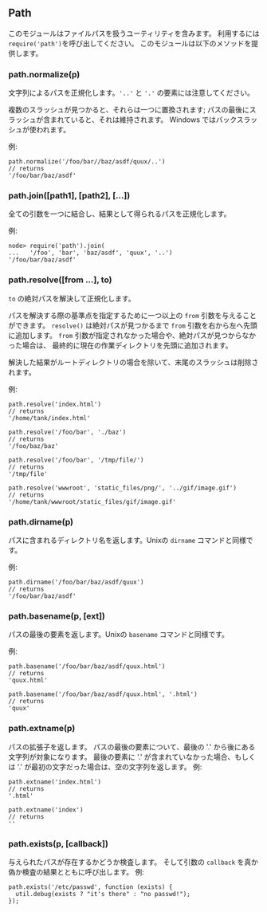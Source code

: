 ## Path

<!--

This module contains utilities for dealing with file paths.  Use
`require('path')` to use it.  It provides the following methods:

-->
このモジュールはファイルパスを扱うユーティリティを含みます。
利用するには`require('path')`を呼び出してください。
このモジュールは以下のメソッドを提供します。

### path.normalize(p)

<!--

Normalize a string path, taking care of `'..'` and `'.'` parts.

-->
文字列によるパスを正規化します。`'..'` と `'.'` の要素には注意してください。

<!--

When multiple slashes are found, they're replaces by a single one;
when the path contains a trailing slash, it is preserved.
On windows backslashes are used. 

-->
複数のスラッシュが見つかると、それらは一つに置換されます;
パスの最後にスラッシュが含まれていると、それは維持されます。
Windows ではバックスラッシュが使われます。

<!--

Example:

-->
例:

    path.normalize('/foo/bar//baz/asdf/quux/..')
    // returns
    '/foo/bar/baz/asdf'

### path.join([path1], [path2], [...])

<!--

Join all arguments together and normalize the resulting path.

-->
全ての引数を一つに結合し、結果として得られるパスを正規化します。

<!--

Example:

-->
例:

    node> require('path').join(
    ...   '/foo', 'bar', 'baz/asdf', 'quux', '..')
    '/foo/bar/baz/asdf'

### path.resolve([from ...], to)

<!--

Resolves `to` to an absolute path name and normalizes it.

-->
`to` の絶対パスを解決して正規化します。

<!--
One ore more `from` arguments may be provided to specify the the starting
point from where the path will be resolved. `resolve` will prepend `from`
arguments from right to left until an absolute path is found. If no `from`
arguments are specified, or after prepending them still no absolute path is
found, the current working directory will be prepended eventually.
-->
パスを解決する際の基準点を指定するために一つ以上の `from` 引数を与えることができます。
 `resolve()` は絶対パスが見つかるまで `from` 引数を右から左へ先頭に追加します。
`from` 引数が指定されなかった場合や、絶対パスが見つからなかった場合は、
最終的に現在の作業ディレクトリを先頭に追加されます。

<!--

Trailing slashes are removed unless the path gets resolved to the root
directory.

-->
解決した結果がルートディレクトリの場合を除いて、末尾のスラッシュは削除されます。

<!--

Examples:

-->
例:

    path.resolve('index.html')
    // returns
    '/home/tank/index.html'

    path.resolve('/foo/bar', './baz')
    // returns
    '/foo/baz/baz'

    path.resolve('/foo/bar', '/tmp/file/')
    // returns
    '/tmp/file'

    path.resolve('wwwroot', 'static_files/png/', '../gif/image.gif')
    // returns
    '/home/tank/wwwroot/static_files/gif/image.gif'

### path.dirname(p)

<!--

Return the directory name of a path.  Similar to the Unix `dirname` command.

-->
パスに含まれるディレクトリ名を返します。Unixの `dirname` コマンドと同様です。

<!--

Example:

-->
例:

    path.dirname('/foo/bar/baz/asdf/quux')
    // returns
    '/foo/bar/baz/asdf'

### path.basename(p, [ext])

<!--

Return the last portion of a path.  Similar to the Unix `basename` command.

-->
パスの最後の要素を返します。Unixの `basename` コマンドと同様です。

<!--

Example:

-->
例:

    path.basename('/foo/bar/baz/asdf/quux.html')
    // returns
    'quux.html'

    path.basename('/foo/bar/baz/asdf/quux.html', '.html')
    // returns
    'quux'

### path.extname(p)

<!--

Return the extension of the path.  Everything after the last '.' in the last portion
of the path.  If there is no '.' in the last portion of the path or the only '.' is
the first character, then it returns an empty string.  Examples:

-->
パスの拡張子を返します。
パスの最後の要素について、最後の '.' から後にある文字列が対象になります。
最後の要素に '.' が含まれていなかった場合、もしくは '.' が最初の文字だった場合は、空の文字列を返します。
例:

    path.extname('index.html')
    // returns
    '.html'

    path.extname('index')
    // returns
    ''

### path.exists(p, [callback])

<!--

Test whether or not the given path exists.  Then, call the `callback` argument
with either true or false. Example:

-->
与えられたパスが存在するかどうか検査します。
そして引数の `callback` を真か偽か検査の結果とともに呼び出します。
例:

    path.exists('/etc/passwd', function (exists) {
      util.debug(exists ? "it's there" : "no passwd!");
    });
